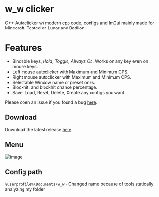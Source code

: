 # w_w clicker
C++ Autoclicker w/ modern cpp code, configs and ImGui mainly made for Minecraft.
Tested on Lunar and Badlion.

# Features
- Bindable keys, *Hold*, *Toggle*, *Always On*. Works on any key even on mouse keys.
- Left mouse autoclicker with Maximum and Minimum CPS.
- Right mouse autoclicker with Maximum and Minimum CPS.
- Selectable Window name or preset ones.
- Blockhit, and blockhit chance percentage.
- Save, Load, Reset, Delete, Create any configs you want.

Please open an issue if you found a bug [here](https://github.com/b1scoito/clicker/issues).

## Download
Download the latest release [here](https://github.com/b1scoito/clicker/releases/latest).

## Menu
![image](https://b.catgirlsare.sexy/iEqgevkD.png)

## Config path
`%userprofile%\Documents\w_w` - Changed name because of tools statically analyzing my folder